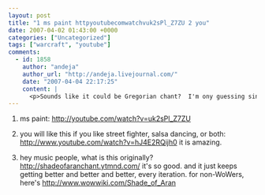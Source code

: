 ```yaml
---
layout: post
title: "1 ms paint httpyoutubecomwatchvuk2sPl_Z7ZU 2 you"
date: 2007-04-02 01:43:00 +0000
categories: ["Uncategorized"]
tags: ["warcraft", "youtube"]
comments:
  - id: 1858
    author: "andeja"
    author_url: "http://andeja.livejournal.com/"
    date: "2007-04-04 22:17:25"
    content: |
      <p>Sounds like it could be Gregorian chant?  I'm ony guessing since "Chant" the album was so huge and people listent to it to meditate and this fight has a "mantra"</p>
---
```


1. ms paint: http://youtube.com/watch?v=uk2sPl_Z7ZU

2. you will like this if you like street fighter, salsa dancing, or both: http://www.youtube.com/watch?v=hJ4E2RQijh0
it is amazing.

3. hey music people, what is this originally?
http://shadeofaranchant.ytmnd.com/
it's so good. and it just keeps getting better and better and better, every iteration.
for non-WoWers, here's http://www.wowwiki.com/Shade_of_Aran